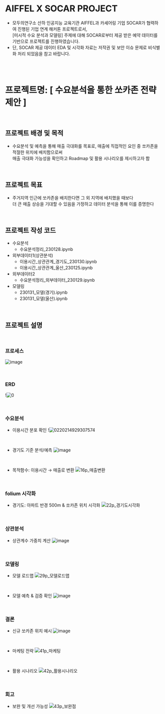 
# AIFFEL X SOCAR PROJECT
* 모두의연구소 산하 인공지능 교육기관 AIFFEL과 카셰어링 기업 SOCAR가 협력하여 진행된 기업 연계 해커톤 프로젝트로서, 
  <br> [미시적 수요 분석과 모델링] 주제에 대해 SOCAR로부터 제공 받은 예약 데이터를 기반으로 프로젝트를 진행하였습니다.
* 단, SOCAR 제공 데이터 EDA 및 시각화 자료는 저작권 및 보안 이슈 문제로 비식별화 처리 되었음을 참고 바랍니다.

<br/><br/>

# 프로젝트명: [ 수요분석을  통한 쏘카존 전략 제안 ]
<br/>

## 프로젝트 배경 및 목적
* 수요분석 및 예측을 통해 매출 극대화를 목표로, 매출에 직접적인 요인 중 쏘카존을 적절한 위치에 배치함으로써 <br/>
  매출 극대화 가능성을 확인하고 Roadmap 및 활용 시나리오를 제시하고자 함  
  
<br/>
  
## 프로젝트 목표
* 주거지역 인근에 쏘카존을 배치한다면 그 외 지역에 배치했을 때보다 <br/>
  더 큰 매출 상승을 기대할 수 있음을 가정하고 데이터 분석을 통해 이를 증명한다
  
<br/>

## 프로젝트 작성 코드
* 수요분석
  * 수요분석정리_230128.ipynb
* 외부데이터1(상관분석)
  * 이용시간_상관관계_경기도_230130.ipynb
  * 이용시간_상관관계_울산_230125.ipynb
* 외부데이터2
  * 수요분석정리_외부데이터_230129.ipynb
* 모델링
  * 230131_모델(경기).ipynb
  * 230131_모델(울산).ipynb


<br/>

## 프로젝트 설명

<br/>

### 프로세스
![image](https://user-images.githubusercontent.com/106140951/216910143-43b39989-ad94-4ff8-a8d2-c8d5e33d2c6f.png)

<br/>

### ERD
!![0](https://user-images.githubusercontent.com/112140344/220112452-f234f137-674e-433b-bb0b-2583aec1568b.PNG)

<br/>

### 수요분석
* 이용시간 분포 확인
!![0220214929307574](https://user-images.githubusercontent.com/112140344/220112982-0b1c7066-0619-4f86-87a2-5e91d4071a49.jpg)

<br/>

* 경기도 기준 분석/예측
![image](https://user-images.githubusercontent.com/106140951/216999909-47ce6530-1c08-4078-a734-2927d6574b9c.png)

<br/>

* 목적함수: 이용시간 → 매출로 변환
![16p_매출변환](https://user-images.githubusercontent.com/106140951/216993339-b9d231d1-9327-4fca-aef1-385799789544.png)

<br/>

### folium 시각화
* 경기도: 아파트 반경 500m & 쏘카존 위치 시각화
![22p_경기도시각화](https://user-images.githubusercontent.com/106140951/216994689-a42e2c91-455f-4032-836d-72ebe909de28.png)

<br/>

### 상관분석
* 상관계수 가중치 계산
![image](https://user-images.githubusercontent.com/106140951/216994968-e8b107ea-316f-43be-8f86-2ec7f0684819.png)

<br/>

### 모델링
* 모델 로드맵
![29p_모델로드맵](https://user-images.githubusercontent.com/106140951/216995329-5334f334-6568-4c22-b160-05f879b9df7f.png)

<br/>

* 모델 예측 & 검증 확인
![image](https://user-images.githubusercontent.com/106140951/216995481-ade466d2-4c8e-4fde-82af-f9f79a3d1b8d.png)

<br/>

### 결론
* 신규 쏘카존 위치 예시
![image](https://user-images.githubusercontent.com/106140951/216998161-7f300cc2-3b64-4d07-96ba-7fce4a407cd2.png)

<br/>

* 마케팅 전략
![41p_마케팅](https://user-images.githubusercontent.com/106140951/216995827-f11db2da-1b36-4190-8975-ec576277a6c9.png)

<br/>

* 활용 시나리오
![42p_활용시나리오](https://user-images.githubusercontent.com/106140951/216995859-ab541792-700a-4cd3-890d-7e2de642082b.png)

<br/>

### 회고 
* 보완 및 개선 가능성
![43p_보완점](https://user-images.githubusercontent.com/106140951/216995929-28376051-641a-4c06-939f-c6f196dd3906.png)






